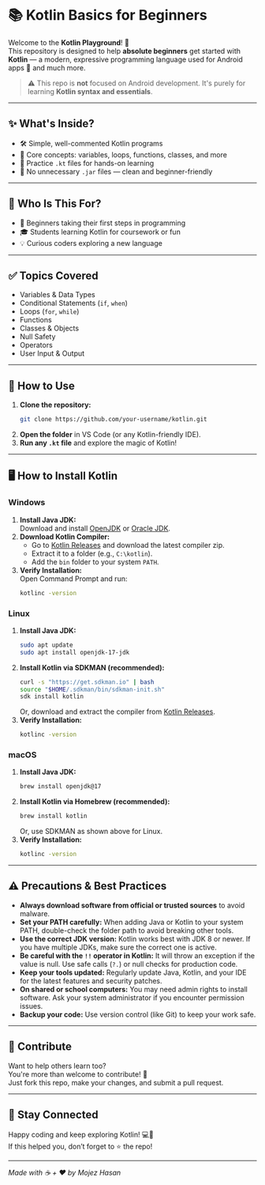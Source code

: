 # 📚 Kotlin Basics for Beginners

Welcome to the **Kotlin Playground**! 🎉  
This repository is designed to help **absolute beginners** get started with **Kotlin** — a modern, expressive programming language used for Android apps 🚀 and much more.

> ⚠️ This repo is **not** focused on Android development. It's purely for learning **Kotlin syntax and essentials**.

---

## ✨ What's Inside?

- 🛠️ Simple, well-commented Kotlin programs  
- 📌 Core concepts: variables, loops, functions, classes, and more  
- 🧠 Practice `.kt` files for hands-on learning  
- 🚫 No unnecessary `.jar` files — clean and beginner-friendly

---

## 🤔 Who Is This For?

- 🐣 Beginners taking their first steps in programming  
- 🎓 Students learning Kotlin for coursework or fun  
- 💡 Curious coders exploring a new language  

---

## ✅ Topics Covered

- Variables & Data Types  
- Conditional Statements (`if`, `when`)  
- Loops (`for`, `while`)  
- Functions  
- Classes & Objects  
- Null Safety  
- Operators  
- User Input & Output  

---

## 🚀 How to Use

1. **Clone the repository:**  
   ```sh
   git clone https://github.com/your-username/kotlin.git
   ```
2. **Open the folder** in VS Code (or any Kotlin-friendly IDE).
3. **Run any `.kt` file** and explore the magic of Kotlin!

---

## 🖥️ How to Install Kotlin

### Windows

1. **Install Java JDK:**  
   Download and install [OpenJDK](https://adoptium.net/) or [Oracle JDK](https://www.oracle.com/java/technologies/downloads/).
2. **Download Kotlin Compiler:**  
   - Go to [Kotlin Releases](https://github.com/JetBrains/kotlin/releases) and download the latest compiler zip.
   - Extract it to a folder (e.g., `C:\kotlin`).
   - Add the `bin` folder to your system `PATH`.
3. **Verify Installation:**  
   Open Command Prompt and run:
   ```sh
   kotlinc -version
   ```

### Linux

1. **Install Java JDK:**  
   ```sh
   sudo apt update
   sudo apt install openjdk-17-jdk
   ```
2. **Install Kotlin via SDKMAN (recommended):**  
   ```sh
   curl -s "https://get.sdkman.io" | bash
   source "$HOME/.sdkman/bin/sdkman-init.sh"
   sdk install kotlin
   ```
   Or, download and extract the compiler from [Kotlin Releases](https://github.com/JetBrains/kotlin/releases).
3. **Verify Installation:**  
   ```sh
   kotlinc -version
   ```

### macOS

1. **Install Java JDK:**  
   ```sh
   brew install openjdk@17
   ```
2. **Install Kotlin via Homebrew (recommended):**  
   ```sh
   brew install kotlin
   ```
   Or, use SDKMAN as shown above for Linux.
3. **Verify Installation:**  
   ```sh
   kotlinc -version
   ```

---

## ⚠️ Precautions & Best Practices

- **Always download software from official or trusted sources** to avoid malware.
- **Set your PATH carefully:** When adding Java or Kotlin to your system PATH, double-check the folder path to avoid breaking other tools.
- **Use the correct JDK version:** Kotlin works best with JDK 8 or newer. If you have multiple JDKs, make sure the correct one is active.
- **Be careful with the `!!` operator in Kotlin:** It will throw an exception if the value is null. Use safe calls (`?.`) or null checks for production code.
- **Keep your tools updated:** Regularly update Java, Kotlin, and your IDE for the latest features and security patches.
- **On shared or school computers:** You may need admin rights to install software. Ask your system administrator if you encounter permission issues.
- **Backup your code:** Use version control (like Git) to keep your work safe.

---

## 🤝 Contribute

Want to help others learn too?  
You're more than welcome to contribute! 🌟  
Just fork this repo, make your changes, and submit a pull request.

---

## 🌟 Stay Connected

Happy coding and keep exploring Kotlin! 💻💖  
If this helped you, don’t forget to ⭐ the repo!

---

_Made with ☕ + ❤️ by Mojez Hasan_
